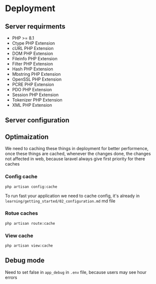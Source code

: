 # Deployment

## Server requirments
* PHP >= 8.1
* Ctype PHP Extension
* cURL PHP Extension
* DOM PHP Extension
* Fileinfo PHP Extension
* Filter PHP Extension
* Hash PHP Extension
* Mbstring PHP Extension
* OpenSSL PHP Extension
* PCRE PHP Extension
* PDO PHP Extension
* Session PHP Extension
* Tokenizer PHP Extension
* XML PHP Extension

## Server configuration

## Optimaization
We need to caching these things in deployment for better performence, once these things are cached, whenever the changes done, the changes not affected in web, because laravel always give first priority for there caches

### Config cache
```
php artisan config:cache
```
To run fast your application we need to cache config, it's already in `learning/getting_started/02_configuration.md` md file

### Rotue caches
```
php artisan route:cache
```

### View cache
```
php artisan view:cache
```

## Debug mode
Need to set false in `app_debug` in `.env` file, because users may see hour errors